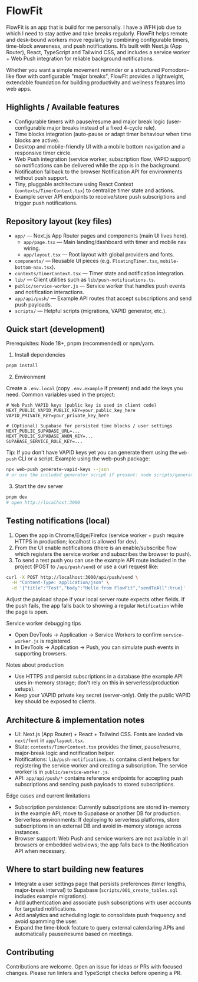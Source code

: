 # FlowFit

FlowFit is an app that is build for me personally. I have a WFH job due to which I need to stay active and take breaks regularly. FlowFit helps remote and desk-bound workers move regularly by combining configurable timers, time-block awareness, and push notifications. It’s built with Next.js (App Router), React, TypeScript and Tailwind CSS, and includes a service worker + Web Push integration for reliable background notifications.

Whether you want a simple movement reminder or a structured Pomodoro-like flow with configurable "major breaks", FlowFit provides a lightweight, extendable foundation for building productivity and wellness features into web apps.

## Highlights / Available features

- Configurable timers with pause/resume and major break logic (user-configurable major breaks instead of a fixed 4-cycle rule).
- Time blocks integration (auto-pause or adapt timer behaviour when time blocks are active).
- Desktop and mobile-friendly UI with a mobile bottom navigation and a responsive timer circle.
- Web Push integration (service worker, subscription flow, VAPID support) so notifications can be delivered while the app is in the background.
- Notification fallback to the browser Notification API for environments without push support.
- Tiny, pluggable architecture using React Context (`contexts/TimerContext.tsx`) to centralize timer state and actions.
- Example server API endpoints to receive/store push subscriptions and trigger push notifications.

## Repository layout (key files)

- `app/` — Next.js App Router pages and components (main UI lives here).
  - `app/page.tsx` — Main landing/dashboard with timer and mobile nav wiring.
  - `app/layout.tsx` — Root layout with global providers and fonts.
- `components/` — Reusable UI pieces (e.g. `FloatingTimer.tsx`, `mobile-bottom-nav.tsx`).
- `contexts/TimerContext.tsx` — Timer state and notification integration.
- `lib/` — Client utilities such as `lib/push-notifications.ts`.
- `public/service-worker.js` — Service worker that handles push events and notification interactions.
- `app/api/push/` — Example API routes that accept subscriptions and send push payloads.
- `scripts/` — Helpful scripts (migrations, VAPID generator, etc.).

## Quick start (development)

Prerequisites: Node 18+, pnpm (recommended) or npm/yarn.

1. Install dependencies

```bash
pnpm install
```

2. Environment

Create a `.env.local` (copy `.env.example` if present) and add the keys you need. Common variables used in the project:

```text
# Web Push VAPID keys (public key is used in client code)
NEXT_PUBLIC_VAPID_PUBLIC_KEY=your_public_key_here
VAPID_PRIVATE_KEY=your_private_key_here

# (Optional) Supabase for persisted time blocks / user settings
NEXT_PUBLIC_SUPABASE_URL=...
NEXT_PUBLIC_SUPABASE_ANON_KEY=...
SUPABASE_SERVICE_ROLE_KEY=...
```

Tip: If you don't have VAPID keys yet you can generate them using the `web-push` CLI or a script. Example using the web-push package:

```bash
npx web-push generate-vapid-keys --json
# or use the included generator script if present: node scripts/generateVapidKeys.js
```

3. Start the dev server

```bash
pnpm dev
# open http://localhost:3000
```

## Testing notifications (local)

1. Open the app in Chrome/Edge/Firefox (service worker + push require HTTPS in production; localhost is allowed for dev).
2. From the UI enable notifications (there is an enable/subscribe flow which registers the service worker and subscribes the browser to push).
3. To send a test push you can use the example API route included in the project (POST to `/api/push/send`) or use a curl request like:

```bash
curl -X POST http://localhost:3000/api/push/send \
  -H "Content-Type: application/json" \
  -d '{"title":"Test","body":"Hello from FlowFit","sendToAll":true}'
```

Adjust the payload shape if your local server route expects other fields. If the push fails, the app falls back to showing a regular `Notification` while the page is open.

Service worker debugging tips

- Open DevTools → Application → Service Workers to confirm `service-worker.js` is registered.
- In DevTools → Application → Push, you can simulate push events in supporting browsers.

Notes about production

- Use HTTPS and persist subscriptions in a database (the example API uses in-memory storage; don't rely on this in serverless/production setups).
- Keep your VAPID private key secret (server-only). Only the public VAPID key should be exposed to clients.

## Architecture & implementation notes

- UI: Next.js (App Router) + React + Tailwind CSS. Fonts are loaded via `next/font` in `app/layout.tsx`.
- State: `contexts/TimerContext.tsx` provides the timer, pause/resume, major-break logic and notification helper.
- Notifications: `lib/push-notifications.ts` contains client helpers for registering the service worker and creating a subscription. The service worker is in `public/service-worker.js`.
- API: `app/api/push/*` contains reference endpoints for accepting push subscriptions and sending push payloads to stored subscriptions.

Edge cases and current limitations

- Subscription persistence: Currently subscriptions are stored in-memory in the example API; move to Supabase or another DB for production.
- Serverless environments: If deploying to serverless platforms, store subscriptions in an external DB and avoid in-memory storage across instances.
- Browser support: Web Push and service workers are not available in all browsers or embedded webviews; the app falls back to the Notification API when necessary.

## Where to start building new features

- Integrate a user settings page that persists preferences (timer lengths, major-break interval) to Supabase (`scripts/001_create_tables.sql` includes example migrations).
- Add authentication and associate push subscriptions with user accounts for targeted notifications.
- Add analytics and scheduling logic to consolidate push frequency and avoid spamming the user.
- Expand the time-block feature to query external calendaring APIs and automatically pause/resume based on meetings.

## Contributing

Contributions are welcome. Open an issue for ideas or PRs with focused changes. Please run linters and TypeScript checks before opening a PR.
